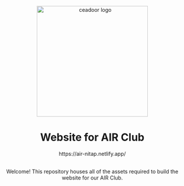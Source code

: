 <p align="center"><a href="https://air-nitap.netlify.app/" title="ceadoor"><img src="https://github.com/ceadoor/cea.ac.in/raw/master/src/assets/LOGO/AIR-PNG.png" alt="ceadoor logo" width="300" /></a></p>

<h1 align="center">Website for AIR Club</h1>

<p align="center">https://air-nitap.netlify.app/</p>

<br />
<div align="center">
Welcome! This repository houses all of the assets required to build the website for our AIR Club. <br />
